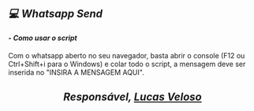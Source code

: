 ## **_:computer: Whatsapp Send_**

#### - **_Como usar o script_**

Com o whatsapp aberto no seu navegador, basta abrir o console (F12 ou Ctrl+Shift+i para o Windows) e colar todo o script, a mensagem deve ser inserida no "INSIRA A MENSAGEM AQUI".

<i><h2 align="center">Responsável, <a href="https://www.linkedin.com/in/lucasgabriellv/">Lucas Veloso</a></h2></i>
